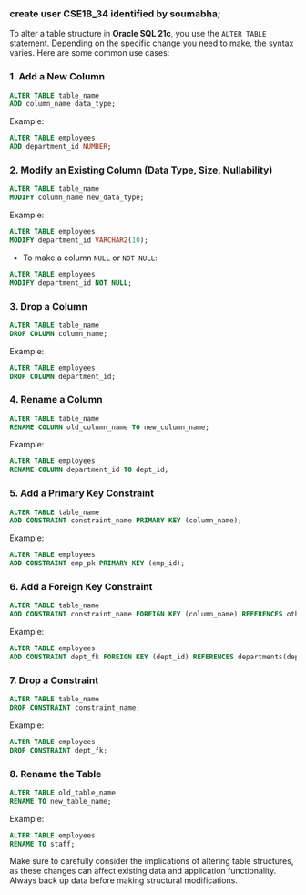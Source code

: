 ### create user CSE1B_34 identified by soumabha;

To alter a table structure in **Oracle SQL 21c**, you use the `ALTER TABLE` statement. Depending on the specific change you need to make, the syntax varies. Here are some common use cases:

### 1. **Add a New Column**
```sql
ALTER TABLE table_name
ADD column_name data_type;
```
Example:
```sql
ALTER TABLE employees
ADD department_id NUMBER;
```

### 2. **Modify an Existing Column (Data Type, Size, Nullability)**
```sql
ALTER TABLE table_name
MODIFY column_name new_data_type;
```
Example:
```sql
ALTER TABLE employees
MODIFY department_id VARCHAR2(10);
```

- To make a column `NULL` or `NOT NULL`:
```sql
ALTER TABLE employees
MODIFY department_id NOT NULL;
```

### 3. **Drop a Column**
```sql
ALTER TABLE table_name
DROP COLUMN column_name;
```
Example:
```sql
ALTER TABLE employees
DROP COLUMN department_id;
```

### 4. **Rename a Column**
```sql
ALTER TABLE table_name
RENAME COLUMN old_column_name TO new_column_name;
```
Example:
```sql
ALTER TABLE employees
RENAME COLUMN department_id TO dept_id;
```

### 5. **Add a Primary Key Constraint**
```sql
ALTER TABLE table_name
ADD CONSTRAINT constraint_name PRIMARY KEY (column_name);
```
Example:
```sql
ALTER TABLE employees
ADD CONSTRAINT emp_pk PRIMARY KEY (emp_id);
```

### 6. **Add a Foreign Key Constraint**
```sql
ALTER TABLE table_name
ADD CONSTRAINT constraint_name FOREIGN KEY (column_name) REFERENCES other_table(column_name);
```
Example:
```sql
ALTER TABLE employees
ADD CONSTRAINT dept_fk FOREIGN KEY (dept_id) REFERENCES departments(dept_id);
```

### 7. **Drop a Constraint**
```sql
ALTER TABLE table_name
DROP CONSTRAINT constraint_name;
```
Example:
```sql
ALTER TABLE employees
DROP CONSTRAINT dept_fk;
```

### 8. **Rename the Table**
```sql
ALTER TABLE old_table_name
RENAME TO new_table_name;
```
Example:
```sql
ALTER TABLE employees
RENAME TO staff;
```

Make sure to carefully consider the implications of altering table structures, as these changes can affect existing data and application functionality. Always back up data before making structural modifications.